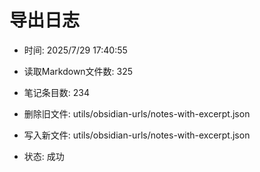 # 导出日志
- 时间: 2025/7/29 17:40:55

- 读取Markdown文件数: 325
- 笔记条目数: 234
- 删除旧文件: utils/obsidian-urls/notes-with-excerpt.json
- 写入新文件: utils/obsidian-urls/notes-with-excerpt.json
- 状态: 成功
